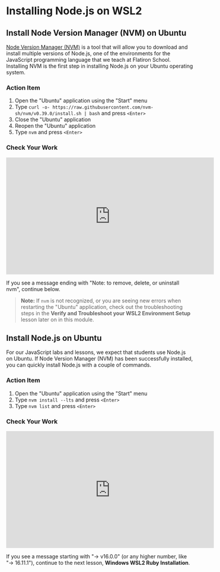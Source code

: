# Installing Node.js on WSL2

## Install Node Version Manager (NVM) on Ubuntu

[Node Version Manager (NVM)][nvm] is a tool that will allow you to download and install
multiple versions of Node.js, one of the environments for the JavaScript
programming language that we teach at Flatiron School. Installing NVM is the
first step in installing Node.js on your Ubuntu operating system.

[nvm]: https://github.com/nvm-sh/nvm

### Action Item

1. Open the "Ubuntu" application using the "Start" menu
2. Type
   `curl -o- https://raw.githubusercontent.com/nvm-sh/nvm/v0.39.0/install.sh | bash`
   and press `<Enter>`
3. Close the "Ubuntu" application
4. Reopen the "Ubuntu" application
5. Type `nvm` and press `<Enter>`

### Check Your Work

<iframe width="560" height="315" src="https://www.youtube.com/embed/4X3ELqRnRd0" frameborder="0" allow="accelerometer; autoplay; clipboard-write; encrypted-media; gyroscope; picture-in-picture" allowfullscreen></iframe>

If you see a message ending with "Note: to remove, delete, or uninstall nvm",
continue below.

> **Note:** If `nvm` is not recognized, or you are seeing new errors when
> restarting the "Ubuntu" application, check out the troubleshooting steps
> in the **Verify and Troubleshoot your WSL2 Environment
> Setup** lesson later on in this module.

## Install Node.js on Ubuntu

For our JavaScript labs and lessons, we expect that students use Node.js on
Ubuntu. If Node Version Manager (NVM) has been successfully installed, you can
quickly install Node.js with a couple of commands.

### Action Item

1. Open the "Ubuntu" application using the "Start" menu
2. Type `nvm install --lts` and press `<Enter>`
3. Type `nvm list` and press `<Enter>`

### Check Your Work

<iframe width="560" height="315" src="https://www.youtube.com/embed/SqSwrdEENfI" frameborder="0" allow="accelerometer; autoplay; clipboard-write; encrypted-media; gyroscope; picture-in-picture" allowfullscreen></iframe>

If you see a message starting with "-> v16.0.0" (or any higher number, like "->
16.11.1"), continue to the next lesson, **Windows WSL2 Ruby Installation**.
